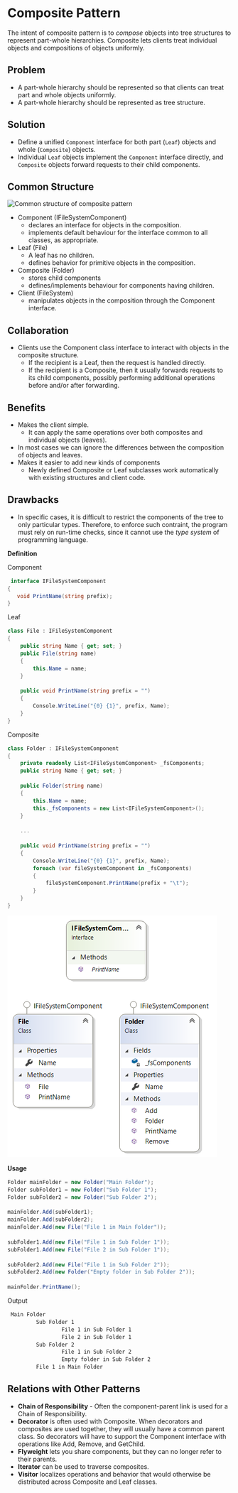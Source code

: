 ﻿# Composite Pattern

The intent of composite pattern is to *compose* objects into tree structures to represent part-whole hierarchies. Composite lets clients treat individual objects and compositions of objects uniformly.

## Problem

* A part-whole hierarchy should be represented so that clients can treat part and whole objects uniformly.
* A part-whole hierarchy should be represented as tree structure.

## Solution

* Define a unified `Component` interface for both part (`Leaf`) objects and whole (`Composite`) objects.
* Individual `Leaf` objects implement the `Component` interface directly, and `Composite` objects forward requests to their child components.

## Common Structure

![Common structure of composite pattern](https://upload.wikimedia.org/wikipedia/commons/6/65/W3sDesign_Composite_Design_Pattern_UML.jpg)

* Component (IFileSystemComponent)
  * declares an interface for objects in the composition.
  * implements default behaviour for the interface common to all classes, as appropriate.
* Leaf (File)
  * A leaf has no children.
  * defines behavior for primitive objects in the composition.
* Composite (Folder)
  * stores child components
  * defines/implements behaviour for components having children.
* Client (FileSystem)
  * manipulates objects in the composition through the Component interface.

## Collaboration

* Clients use the Component class interface to interact with objects in the composite structure.
    * If the recipient is a Leaf, then the request is handled directly.
    * If the recipient is a Composite, then it usually forwards requests to its child components, possibly performing additional operations before and/or after forwarding.

## Benefits

* Makes the client simple.
  * It can apply the same operations over both composites and individual objects (leaves).
* In most cases we can ignore the differences between the composition of objects and leaves.
* Makes it easier to add new kinds of components
  * Newly defined Composite or Leaf subclasses work automatically with existing structures and client code.

## Drawbacks

* In specific cases, it is difficult to restrict the components of the tree to only particular types. Therefore, to enforce such contraint, the program must rely on run-time checks, since it cannot use the *type system* of programming language.

**Definition**

Component
```cs
 interface IFileSystemComponent
{
   void PrintName(string prefix);
}
```

Leaf
```cs
class File : IFileSystemComponent
{
    public string Name { get; set; }
    public File(string name)
    {
        this.Name = name;
    }

    public void PrintName(string prefix = "")
    {
        Console.WriteLine("{0} {1}", prefix, Name);
    }
}
```

Composite
```cs
class Folder : IFileSystemComponent
{
    private readonly List<IFileSystemComponent> _fsComponents;
    public string Name { get; set; }

    public Folder(string name)
    {
        this.Name = name;
        this._fsComponents = new List<IFileSystemComponent>();
    }

    ...

    public void PrintName(string prefix = "")
    {
        Console.WriteLine("{0} {1}", prefix, Name);
        foreach (var fileSystemComponent in _fsComponents)
        {
            fileSystemComponent.PrintName(prefix + "\t");
        }
    }
}
```
![Prototype](/Diagrams/Composite.png)

**Usage**
```cs
Folder mainFolder = new Folder("Main Folder");
Folder subFolder1 = new Folder("Sub Folder 1");
Folder subFolder2 = new Folder("Sub Folder 2");

mainFolder.Add(subFolder1);
mainFolder.Add(subFolder2);
mainFolder.Add(new File("File 1 in Main Folder"));

subFolder1.Add(new File("File 1 in Sub Folder 1"));
subFolder1.Add(new File("File 2 in Sub Folder 1"));

subFolder2.Add(new File("File 1 in Sub Folder 2"));
subFolder2.Add(new Folder("Empty folder in Sub Folder 2"));

mainFolder.PrintName();
```

Output
```bash
 Main Folder
         Sub Folder 1
                 File 1 in Sub Folder 1
                 File 2 in Sub Folder 1
         Sub Folder 2
                 File 1 in Sub Folder 2
                 Empty folder in Sub Folder 2
         File 1 in Main Folder
```

## Relations with Other Patterns

* **Chain of Responsibility** - Often the component-parent link is used for a Chain of Responsibility.
* **Decorator** is often used with Composite. When decorators and composites are used together, they will usually have a common parent class. So decorators will have to support the Component interface with operations like Add, Remove, and GetChild.
* **Flyweight** lets you share components, but they can no longer refer to their parents.
* **Iterator** can be used to traverse composites.
* **Visitor** localizes operations and behavior that would otherwise be distributed across Composite and Leaf classes.
